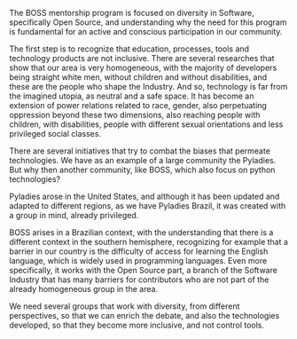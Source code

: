 The BOSS mentorship program is focused on diversity in Software, specifically Open Source, and understanding why the need for this program is fundamental for an active and conscious participation in our community.

The first step is to recognize that education, processes, tools and technology products are not inclusive. There are several researches that show that our area is very homogeneous, with the majority of developers being straight white men, without children and without disabilities, and these are the people who shape the Industry. And so, technology is far from the imagined utopia, as neutral and a safe space. It has become an extension of power relations related to race, gender, also perpetuating oppression beyond these two dimensions, also reaching people with children, with disabilities, people with different sexual orientations and less privileged social classes.

There are several initiatives that try to combat the biases that permeate technologies. We have as an example of a large community the Pyladies. But why then another community, like BOSS, which also focus on python technologies?

Pyladies arose in the United States, and although it has been updated and adapted to different regions, as we have Pyladies Brazil, it was created with a group in mind, already privileged.

BOSS arises in a Brazilian context, with the understanding that there is a different context in the southern hemisphere, recognizing for example that a barrier in our country is the difficulty of access for learning the English language, which is widely used in programming languages. Even more specifically, it works with the Open Source part, a branch of the Software Industry that has many barriers for contributors who are not part of the already homogeneous group in the area.

We need several groups that work with diversity, from different perspectives, so that we can enrich the debate, and also the technologies developed, so that they become more inclusive, and not control tools.
